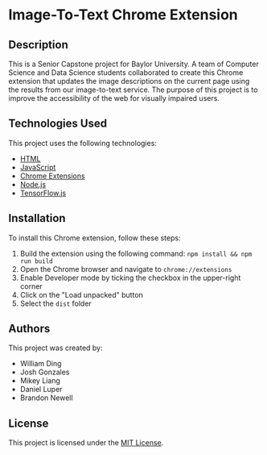 # Image-To-Text Chrome Extension

## Description

This is a Senior Capstone project for Baylor University. A team of Computer Science and Data Science students collaborated to create this Chrome extension that updates the image descriptions on the current page using the results from our image-to-text service. The purpose of this project is to improve the accessibility of the web for visually impaired users.

## Technologies Used

This project uses the following technologies:

- [HTML](https://developer.mozilla.org/en-US/docs/Web/HTML)
- [JavaScript](https://developer.mozilla.org/en-US/docs/Web/JavaScript)
- [Chrome Extensions](https://developer.chrome.com/docs/extensions/mv3/)
- [Node.js](https://nodejs.org/en/)
- [TensorFlow.js](https://www.tensorflow.org/js)

## Installation

To install this Chrome extension, follow these steps:

1. Build the extension using the following command: `npm install && npm run build`
2. Open the Chrome browser and navigate to `chrome://extensions`
3. Enable Developer mode by ticking the checkbox in the upper-right corner
4. Click on the "Load unpacked" button
5. Select the `dist` folder

## Authors

This project was created by:

- William Ding
- Josh Gonzales
- Mikey Liang
- Daniel Luper
- Brandon Newell

## License

This project is licensed under the [MIT License](LICENSE).
